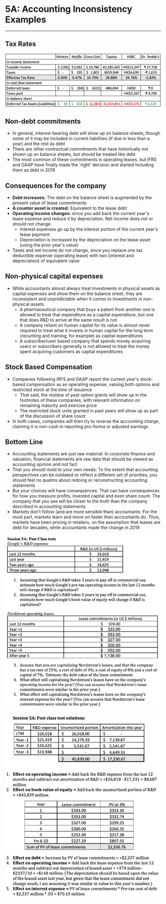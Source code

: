 # 5A: Accounting Inconsistency Examples

---

## Tax Rates

![image](media/Accounting-for-Finance_5A-Accounting-Inconsistency-Examples-image1.jpg)

## Non-debt commitments

- In general, interest-bearing debt will show up on balance sheets, though some of it may be included in current liabilities (if due in less than a year) and the rest as debt
- There are other contractual commitments that have historically not shown up on balance sheets, but should be treated like debt
- The most common of these commitments is operating leases, but IFRS and GAAP have finally made the 'right' decision and started including them as debt in 2019

## Consequences for the company

- **Debt increases:** The debt on the balance sheet is augmented by the present value of lease commitments
- **A counter asset is created:** Equivalent to the lease debt
- **Operating income changes:** since you add back the current year's lease expense and reduce it by depreciation. Net income does not or should not change.
  - Interest expenses go up by the interest portion of the current year's lease payment
  - Depreciation is increased by the depreciation on the lease asset (using the prior year's value)
- Taxes and net income do not change, since you replace one tax deductible expense (operating lease) with two (interest and depreciation) of equivalent value

## Non-physical capital expenses

- While accountants almost always treat investments in physical assets as capital expenses and show them on the balance sheet, they are inconsistent and unpredictable when it comes to investments in non-physical assets
  - A pharmaceutical company that buys a patent from another one is allowed to treat that expenditure as a capital expenditure, but one that does R&D to arrive at the same result is not
  - A company reliant on human capital for its value is almost never required to treat what it invests in human capital for the long term (recuriting and training, for example) as capital expenditures
  - A subscriber/user based company that spends money acquiring users or subscribers generally is not allowed to treat the money spent acquiring customers as capital expenditures

## Stock Based Compensation

- Companies following IRFS and GAAP report the current year's stock-based compensation as an operating expense, valuing both options and restricted stock at the time of issuance
  - That said, the residue of past option grants will show up in the footnotes of these companies, with relevant information on remaining maturity and exercise price
  - The restricted stock units granted in past years will show up as part of the discussion of share count
- In both cases, companies will then try to reverse the accounting charge, claiming it is non-cash in reporting pro-forma or adjusted earnings

## Bottom Line

- Accounting statements are just raw material: In corporate finance and valuation, financial statements are raw data that should be viewed as accounting opinion and not fact
- That you should mold to your own needs: To the extent that accounting perspectives can be outdated or reflect a different set of priorities, you should feel no qualms about redoing or reconstructing accounting statements
- But your choices will have consequences: That can have consequences for how you measure profits, invested capital and even share count. The company that you see will be closer to the truth than the company described in accounting statements
- Markets don't follow (and are more sensible than) accountants: For the most part, markets learn and move on faster than accountants do. Thus, markets have been pricing in retailers, on the assumption that leases are debt for decades, while accountants made the change in 2019

![image](media/Accounting-for-Finance_5A-Accounting-Inconsistency-Examples-image2.jpg)

![image](media/Accounting-for-Finance_5A-Accounting-Inconsistency-Examples-image3.jpg)
